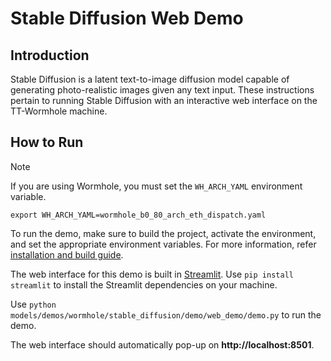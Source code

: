 # Stable Diffusion Web Demo

## Introduction
Stable Diffusion is a latent text-to-image diffusion model capable of generating photo-realistic images given any text input. These instructions pertain to running Stable Diffusion with an interactive web interface on the TT-Wormhole machine.

## How to Run

> [!NOTE]
>
> If you are using Wormhole, you must set the `WH_ARCH_YAML` environment variable.
>
> ```
> export WH_ARCH_YAML=wormhole_b0_80_arch_eth_dispatch.yaml
> ```

To run the demo, make sure to build the project, activate the environment, and set the appropriate environment variables.
For more information, refer [installation and build guide](https://github.com/tenstorrent/tt-metal/blob/main/INSTALLING.md).

The web interface for this demo is built in [Streamlit](https://streamlit.io). Use `pip install streamlit` to install the Streamlit dependencies on your machine.  

Use `python models/demos/wormhole/stable_diffusion/demo/web_demo/demo.py` to run the demo. 

The web interface should automatically pop-up on **http://localhost:8501**.